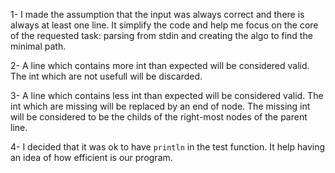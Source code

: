 1- I made the assumption that the input was always correct and there is always at least one line. It simplify the code and help me focus on the core of the requested task: parsing from stdin and creating the algo to find the minimal path.

2- A line which contains more int than expected will be considered valid. The int which are not usefull will be discarded.

3- A line which contains less int than expected will be considered valid. The int which are missing will be replaced by an end of node. The missing int will be considered to be the childs of the right-most nodes of the parent line.

4- I decided that it was ok to have `println` in the test function. It help having an idea of how efficient is our program. 